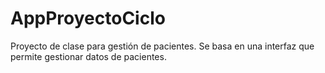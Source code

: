# AppProyectoCiclo
Proyecto de clase para gestión de pacientes. Se basa en una interfaz que permite gestionar datos de pacientes. 
